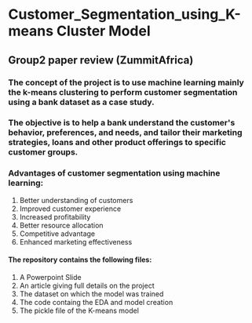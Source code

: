 # Customer_Segmentation_using_K-means Cluster Model
## Group2 paper review (ZummitAfrica)

### The concept of the project is to use machine learning mainly the k-means clustering to perform customer segmentation using a bank dataset as a case study. 
### The objective is to help a bank understand the customer's behavior, preferences, and needs, and tailor their marketing strategies, loans and other product offerings to specific customer groups.
### Advantages of customer segmentation using machine learning: 
1. Better understanding of customers 
2. Improved customer experience 
3. Increased profitability 
4. Better resource allocation 
5. Competitive advantage 
6. Enhanced marketing effectiveness




#### The repository contains the following files:
1. A Powerpoint Slide
2. An article giving full details on the project
3. The dataset on which the model was trained
4. The code containg the EDA and model creation
5. The pickle file of the K-means model
